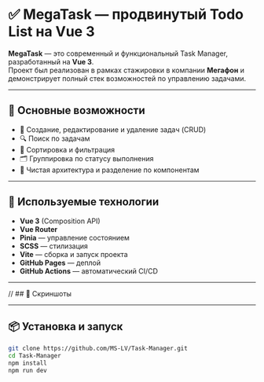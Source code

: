 # ✅ MegaTask — продвинутый Todo List на Vue 3

**MegaTask** — это современный и функциональный Task Manager, разработанный на **Vue 3**.  
Проект был реализован в рамках стажировки в компании **Мегафон** и демонстрирует полный стек возможностей по управлению задачами.

---

## 🚀 Основные возможности

- 📝 Создание, редактирование и удаление задач (CRUD)
- 🔍 Поиск по задачам
- 📂 Сортировка и фильтрация
- 🗂️ Группировка по статусу выполнения
- 🧠 Чистая архитектура и разделение по компонентам

---

## 🧰 Используемые технологии

- **Vue 3** (Composition API)
- **Vue Router**
- **Pinia** — управление состоянием
- **SCSS** — стилизация
- **Vite** — сборка и запуск проекта
- **GitHub Pages** — деплой
- **GitHub Actions** — автоматический CI/CD

---

// ## 📸 Скриншоты

---

## 📦 Установка и запуск

```bash
git clone https://github.com/MS-LV/Task-Manager.git
cd Task-Manager
npm install
npm run dev
